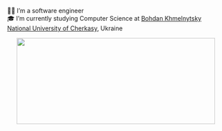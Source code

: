 👨‍💻 I’m a software engineer</br>
🎓 I’m currently studying Computer Science at [Bohdan Khmelnytsky National University of Cherkasy](https://cdu.edu.ua), Ukraine</br>
<p align="center">
  <img width="460" height="200" src="https://github-readme-stats.vercel.app/api?username=amayorii&theme=graywhite&hide_border=true&include_all_commits=false&count_private=false">
</p>
